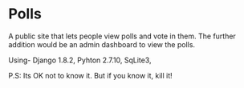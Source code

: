# Polls
A public site that lets people view polls and vote in them.
The further addition would be an admin dashboard to view the polls.

Using- 
Django 1.8.2,
Pyhton 2.7.10,
SqLite3,

P.S: Its OK not to know it. But if you know it, kill it!
